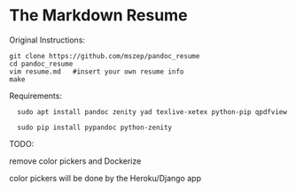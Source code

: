 The Markdown Resume
===================

Original Instructions:

    git clone https://github.com/mszep/pandoc_resume
    cd pandoc_resume
    vim resume.md   #insert your own resume info
    make

Requirements:

```
  sudo apt install pandoc zenity yad texlive-xetex python-pip qpdfview 

  sudo pip install pypandoc python-zenity
```

TODO:

  remove color pickers and Dockerize 
  
  color pickers will be done by the Heroku/Django app
  
  
